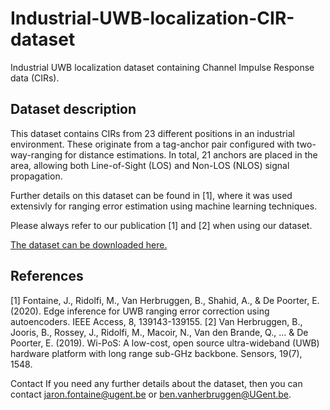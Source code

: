 # Industrial-UWB-localization-CIR-dataset
Industrial UWB localization dataset containing Channel Impulse Response data (CIRs).

## Dataset description
This dataset contains CIRs from 23 different positions in an industrial environment. These originate from a tag-anchor pair configured with two-way-ranging for distance estimations. In total, 21 anchors are placed in the area, allowing both Line-of-Sight (LOS) and Non-LOS (NLOS) signal propagation.

Further details on this dataset can be found in [1], where it was used extensivly for ranging error estimation using machine learning techniques.

Please always refer to our publication [1] and [2] when using our dataset.

[The dataset can be downloaded here.](https://cloud.ilabt.imec.be/index.php/s/PMMTNTPotZJpMEn) 

## References
[1] Fontaine, J., Ridolfi, M., Van Herbruggen, B., Shahid, A., & De Poorter, E. (2020). Edge inference for UWB ranging error correction using autoencoders. IEEE Access, 8, 139143-139155.
[2] Van Herbruggen, B., Jooris, B., Rossey, J., Ridolfi, M., Macoir, N., Van den Brande, Q., ... & De Poorter, E. (2019). Wi-PoS: A low-cost, open source ultra-wideband (UWB) hardware platform with long range sub-GHz backbone. Sensors, 19(7), 1548.

Contact
If you need any further details about the dataset, then you can contact jaron.fontaine@ugent.be or ben.vanherbruggen@UGent.be.
